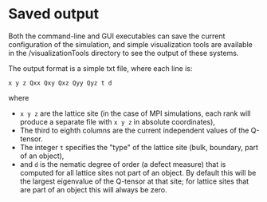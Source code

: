 # Saved output

Both the command-line and GUI executables can save the current configuration of the simulation, and simple visualization tools are available in the /visualizationTools directory to see the output of these systems. 

The output format is a simple txt file, where each line is:

    x y z Qxx Qxy Qxz Qyy Qyz t d
    
where 
* `x y z` are the lattice site (in the case of MPI simulations, each rank will produce a separate 
file with `x y z` in absolute coordinates), 
* The third to eighth columns are the current independent values of the Q-tensor. 
* The integer `t` specifies the "type" of the lattice site (bulk, boundary, part of an object),
* and `d` is the nematic degree of order (a defect measure) that is computed for all lattice sites not part of an object. By default this will be the largest eigenvalue of the Q-tensor at that site; for lattice sites that are part of an object this will always be zero.